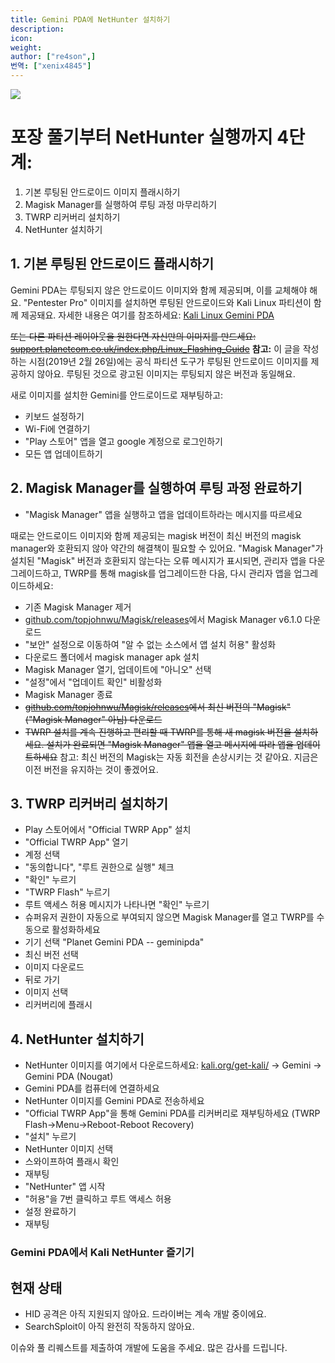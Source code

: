 ```yaml
---
title: Gemini PDA에 NetHunter 설치하기
description:
icon:
weight:
author: ["re4son",]
번역: ["xenix4845"]
---
```


![](NetHunter-Gemini_tiny.png)

# 포장 풀기부터 NetHunter 실행까지 4단계:

1. 기본 루팅된 안드로이드 이미지 플래시하기
2. Magisk Manager를 실행하여 루팅 과정 마무리하기
3. TWRP 리커버리 설치하기
4. NetHunter 설치하기

## 1. 기본 루팅된 안드로이드 플래시하기

Gemini PDA는 루팅되지 않은 안드로이드 이미지와 함께 제공되며, 이를 교체해야 해요.
"Pentester Pro" 이미지를 설치하면 루팅된 안드로이드와 Kali Linux 파티션이 함께 제공돼요. 자세한 내용은 여기를 참조하세요: [Kali Linux Gemini PDA](/docs/arm/gemini-pda/)

~~또는 다른 파티션 레이아웃을 원한다면 자신만의 이미지를 만드세요:
[support.planetcom.co.uk/index.php/Linux_Flashing_Guide](https://support.planetcom.co.uk/index.php/Linux_Flashing_Guide)~~
**참고:** 이 글을 작성하는 시점(2019년 2월 26일)에는 공식 파티션 도구가 루팅된 안드로이드 이미지를 제공하지 않아요. 루팅된 것으로 광고된 이미지는 루팅되지 않은 버전과 동일해요.

새로 이미지를 설치한 Gemini를 안드로이드로 재부팅하고:
- 키보드 설정하기
- Wi-Fi에 연결하기
- "Play 스토어" 앱을 열고 google 계정으로 로그인하기
- 모든 앱 업데이트하기

## 2. Magisk Manager를 실행하여 루팅 과정 완료하기

- "Magisk Manager" 앱을 실행하고 앱을 업데이트하라는 메시지를 따르세요

때로는 안드로이드 이미지와 함께 제공되는 magisk 버전이 최신 버전의 magisk manager와 호환되지 않아 약간의 해결책이 필요할 수 있어요.
"Magisk Manager"가 설치된 "Magisk" 버전과 호환되지 않는다는 오류 메시지가 표시되면, 관리자 앱을 다운그레이드하고, TWRP를 통해 magisk를 업그레이드한 다음, 다시 관리자 앱을 업그레이드하세요:
- 기존 Magisk Manager 제거
- [github.com/topjohnwu/Magisk/releases](https://github.com/topjohnwu/Magisk/releases)에서 Magisk Manager v6.1.0 다운로드
- "보안" 설정으로 이동하여 "알 수 없는 소스에서 앱 설치 허용" 활성화
- 다운로드 폴더에서 magisk manager apk 설치
- Magisk Manager 열기, 업데이트에 "아니오" 선택
- "설정"에서 "업데이트 확인" 비활성화
- Magisk Manager 종료
- ~~[github.com/topjohnwu/Magisk/releases](https://github.com/topjohnwu/Magisk/releases)에서 최신 버전의 "Magisk"("Magisk Manager" 아님) 다운로드~~
- ~~TWRP 설치를 계속 진행하고 편리할 때 TWRP를 통해 새 magisk 버전을 설치하세요. 설치가 완료되면 "Magisk Manager" 앱을 열고 메시지에 따라 앱을 업데이트하세요~~
참고: 최신 버전의 Magisk는 자동 회전을 손상시키는 것 같아요. 지금은 이전 버전을 유지하는 것이 좋겠어요.

## 3. TWRP 리커버리 설치하기

- Play 스토어에서 "Official TWRP App" 설치
- "Official TWRP App" 열기
- 계정 선택
- "동의합니다", "루트 권한으로 실행" 체크
- "확인" 누르기
- "TWRP Flash" 누르기
- 루트 액세스 허용 메시지가 나타나면 "확인" 누르기
- 슈퍼유저 권한이 자동으로 부여되지 않으면 Magisk Manager를 열고 TWRP를 수동으로 활성화하세요
- 기기 선택 "Planet Gemini PDA -- geminipda"
- 최신 버전 선택
- 이미지 다운로드
- 뒤로 가기
- 이미지 선택
- 리커버리에 플래시

## 4. NetHunter 설치하기

- NetHunter 이미지를 여기에서 다운로드하세요: [kali.org/get-kali/](https://www.kali.org/get-kali/#kali-mobile) -> Gemini -> Gemini PDA (Nougat)
- Gemini PDA를 컴퓨터에 연결하세요
- NetHunter 이미지를 Gemini PDA로 전송하세요
- "Official TWRP App"을 통해 Gemini PDA를 리커버리로 재부팅하세요 (TWRP Flash->Menu->Reboot-Reboot Recovery)
- "설치" 누르기
- NetHunter 이미지 선택
- 스와이프하여 플래시 확인
- 재부팅
- "NetHunter" 앱 시작
- "허용"을 7번 클릭하고 루트 액세스 허용
- 설정 완료하기
- 재부팅

### Gemini PDA에서 Kali NetHunter 즐기기

## 현재 상태

- HID 공격은 아직 지원되지 않아요. 드라이버는 계속 개발 중이에요.
- SearchSploit이 아직 완전히 작동하지 않아요.

이슈와 풀 리퀘스트를 제출하여 개발에 도움을 주세요. 많은 감사를 드립니다.
